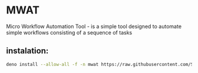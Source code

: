 # MWAT

Micro Workflow Automation Tool - is a simple tool designed to automate simple workflows consisting of a sequence of tasks

## instalation:

```bash
deno install --allow-all -f -n mwat https://raw.githubusercontent.com/SHIBUI-ENGINEERING/MWAT/main/src/cli/mod.ts
```
